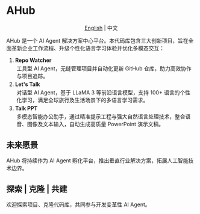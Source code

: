 # AHub

<p align="center"><a href="https://github.com/showwwwww/AHub/blob/master/README.md">English</a> | 中文</p>

AHub 是一个 AI Agent 解决方案中心平台。本代码库包含三大创新项目，旨在全面革新企业工作流程、升级个性化语言学习体验并优化多模态交互：

<ol>
    <li>
        <strong>Repo Watcher</strong>
        <br>
        <p style="margin: 0.25em;">工具型 AI Agent，无缝管理项目并自动化更新 GitHub 仓库，助力高效协作与项目追踪。</p>
    </li>
    <li>
        <strong>Let's Talk</strong>
        <br>
        <p style="margin: 0.25em;">对话型 AI Agent，基于 LLaMA 3 等前沿语言模型，支持 100+ 语言的个性化学习，满足全球旅行及生活场景下的多语言学习需求。</p>
    </li>
    <li>
        <strong>Talk PPT</strong>
        <br>
        <p style="margin: 0.25em;">多模态智能办公助手，通过精准提示工程与强大自然语言处理技术，整合语音、图像及文本输入，自动生成高质量 PowerPoint 演示文稿。</p>
    </li>
</ol>

## 未来愿景
AHub 将持续作为 AI Agent 孵化平台，推出垂直行业解决方案，拓展人工智能技术边界。

## 探索 | 克隆 | 共建
欢迎探索项目、克隆代码库，共同参与开发变革性 AI Agent。